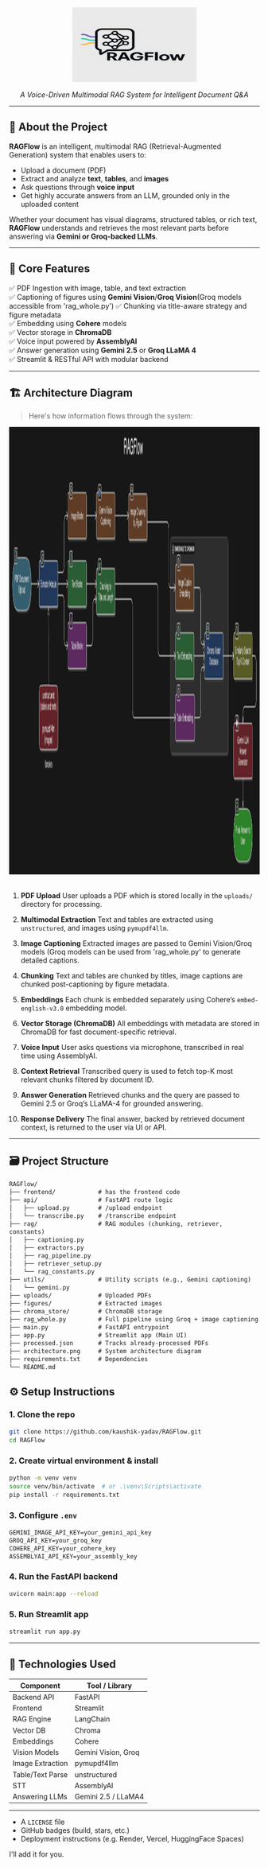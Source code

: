 <div align="center">
  <img src="assets/logo.png" alt="Architecture Diagram" height="150" width="250"/>
  <p><em>A Voice-Driven Multimodal RAG System for Intelligent Document Q&A</em></p>

</div>

---

## 🚀 About the Project

**RAGFlow** is an intelligent, multimodal RAG (Retrieval-Augmented Generation) system that enables users to:

- Upload a document (PDF)
- Extract and analyze **text**, **tables**, and **images**
- Ask questions through **voice input**
- Get highly accurate answers from an LLM, grounded only in the uploaded content

Whether your document has visual diagrams, structured tables, or rich text, **RAGFlow** understands and retrieves the most relevant parts before answering via **Gemini or Groq-backed LLMs**.

---

## 🧩 Core Features

✅ PDF Ingestion with image, table, and text extraction  
✅ Captioning of figures using **Gemini Vision**/**Groq Vision**(Groq models accessible from 'rag_whole.py')
✅ Chunking via title-aware strategy and figure metadata  
✅ Embedding using **Cohere** models  
✅ Vector storage in **ChromaDB**  
✅ Voice input powered by **AssemblyAI**  
✅ Answer generation using **Gemini 2.5** or **Groq LLaMA 4**  
✅ Streamlit & RESTful API with modular backend  

---

## 🏗️ Architecture Diagram

> Here's how information flows through the system:
> 
<div align="center">
  <img src="assets/architecture.png" alt="Architecture Diagram" height="900" width="900"/>
</div>
<br>

1. **PDF Upload**
   User uploads a PDF which is stored locally in the `uploads/` directory for processing.

2. **Multimodal Extraction**
   Text and tables are extracted using `unstructured`, and images using `pymupdf4llm`.

3. **Image Captioning**
   Extracted images are passed to Gemini Vision/Groq models (Groq models can be used from 'rag_whole.py' to generate detailed captions.

4. **Chunking**
   Text and tables are chunked by titles, image captions are chunked post-captioning by figure metadata.

5. **Embeddings**
   Each chunk is embedded separately using Cohere’s `embed-english-v3.0` embedding model.

6. **Vector Storage (ChromaDB)**
   All embeddings with metadata are stored in ChromaDB for fast document-specific retrieval.

7. **Voice Input**
   User asks questions via microphone, transcribed in real time using AssemblyAI.

8. **Context Retrieval**
   Transcribed query is used to fetch top-K most relevant chunks filtered by document ID.

9. **Answer Generation**
   Retrieved chunks and the query are passed to Gemini 2.5 or Groq’s LLaMA-4 for grounded answering.

10. **Response Delivery**
    The final answer, backed by retrieved document context, is returned to the user via UI or API.


---

## 🗃️ Project Structure

```
RAGFlow/
├── frontend/            # has the frontend code 
├── api/                 # FastAPI route logic
│   ├── upload.py        # /upload endpoint
│   └── transcribe.py    # /transcribe endpoint
├── rag/                 # RAG modules (chunking, retriever, constants)
│   ├── captioning.py
│   ├── extractors.py
│   ├── rag_pipeline.py
│   ├── retriever_setup.py
│   └── rag_constants.py
├── utils/               # Utility scripts (e.g., Gemini captioning)
│   └── gemini.py
├── uploads/             # Uploaded PDFs
├── figures/             # Extracted images
├── chroma_store/        # ChromaDB storage
├── rag_whole.py         # Full pipeline using Groq + image captioning
├── main.py              # FastAPI entrypoint
├── app.py               # Streamlit app (Main UI)
├── processed.json       # Tracks already-processed PDFs
├── architecture.png     # System architecture diagram
├── requirements.txt     # Dependencies
└── README.md
```

## ⚙️ Setup Instructions

### 1. Clone the repo

```bash
git clone https://github.com/kaushik-yadav/RAGFlow.git
cd RAGFlow
```

### 2. Create virtual environment & install

```bash
python -m venv venv
source venv/bin/activate  # or .\venv\Scripts\activate
pip install -r requirements.txt
```

### 3. Configure `.env`

```env
GEMINI_IMAGE_API_KEY=your_gemini_api_key
GROQ_API_KEY=your_groq_key
COHERE_API_KEY=your_cohere_key
ASSEMBLYAI_API_KEY=your_assembly_key
```

### 4. Run the FastAPI backend

```bash
uvicorn main:app --reload
```

### 5. Run Streamlit app

```bash
streamlit run app.py
```

---

## 🔧 Technologies Used

| Component        | Tool / Library      |
| ---------------- | ------------------- |
| Backend API      | FastAPI             |
| Frontend         | Streamlit           |
| RAG Engine       | LangChain           |
| Vector DB        | Chroma              |
| Embeddings       | Cohere              |
| Vision Models    | Gemini Vision, Groq |
| Image Extraction | pymupdf4llm         |
| Table/Text Parse | unstructured        |
| STT              | AssemblyAI          |
| Answering LLMs   | Gemini 2.5 / LLaMA4 |

---

* A `LICENSE` file
* GitHub badges (build, stars, etc.)
* Deployment instructions (e.g. Render, Vercel, HuggingFace Spaces)

I'll add it for you.
